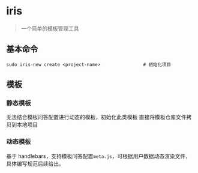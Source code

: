 <!--
 * @Author: chneyin
 * @Date: 2022-04-26 09:25:40
 * @LastEditTime: 2022-04-26 10:56:46
 * @LastEditors: your name
 * @Description: 打开koroFileHeader查看配置 进行设置: https://github.com/OBKoro1/koro1FileHeader/wiki/%E9%85%8D%E7%BD%AE
 * @FilePath: /iris-new/README.md
-->
# iris

> 一个简单的模板管理工具

## 基本命令

```
sudo iris-new create <project-name>                # 初始化项目
```

## 模板

### 静态模板

无法结合模板问答配置进行动态的模板，初始化此类模板 直接将模板仓库文件拷贝到本地项目

### 动态模板

基于 handlebars，支持模板问答配置`meta.js`，可根据用户数据动态渲染文件，具体编写规范后续给出。


